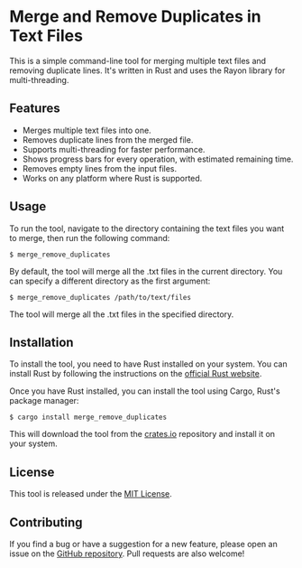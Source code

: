 # Merge and Remove Duplicates in Text Files

This is a simple command-line tool for merging multiple text files and removing duplicate lines. It's written in Rust and uses the Rayon library for multi-threading.

## Features

- Merges multiple text files into one.
- Removes duplicate lines from the merged file.
- Supports multi-threading for faster performance.
- Shows progress bars for every operation, with estimated remaining time.
- Removes empty lines from the input files.
- Works on any platform where Rust is supported.

## Usage

To run the tool, navigate to the directory containing the text files you want to merge, then run the following command:

```$ merge_remove_duplicates```


By default, the tool will merge all the .txt files in the current directory. You can specify a different directory as the first argument:


```$ merge_remove_duplicates /path/to/text/files```


The tool will merge all the .txt files in the specified directory.

## Installation

To install the tool, you need to have Rust installed on your system. You can install Rust by following the instructions on the [official Rust website](https://www.rust-lang.org/tools/install).

Once you have Rust installed, you can install the tool using Cargo, Rust's package manager:

```$ cargo install merge_remove_duplicates```


This will download the tool from the [crates.io](https://crates.io/crates/merge_remove_duplicates) repository and install it on your system.

## License

This tool is released under the [MIT License](https://opensource.org/licenses/MIT).

## Contributing

If you find a bug or have a suggestion for a new feature, please open an issue on the [GitHub repository](https://github.com/yourusername/merge_remove_duplicates). Pull requests are also welcome!
